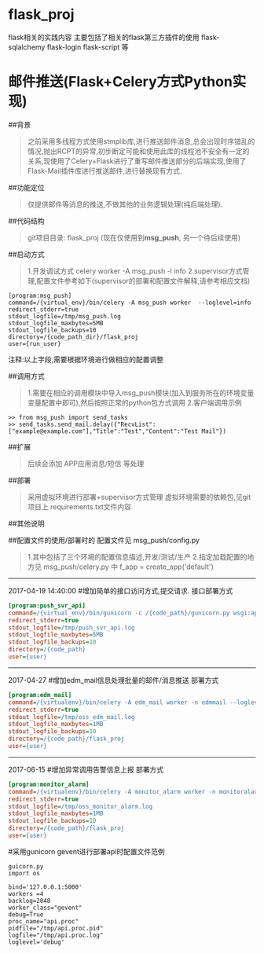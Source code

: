 # flask_proj
flask相关的实践内容
主要包括了相关的flask第三方插件的使用
flask-sqlalchemy
flask-login
flask-script
等

# 邮件推送(Flask+Celery方式Python实现)

##背景
>之前采用多线程方式使用stmplib库,进行推送邮件消息,总会出现时序错乱的情况,抛出RCPT的异常,初步断定可能和使用此库的线程池不安全有一定的关系,现使用了Celery+Flask进行了重写邮件推送部分的后端实现,使用了Flask-Mail插件库进行推送邮件,进行替换现有方式.

##功能定位
>仅提供邮件等消息的推送,不做其他的业务逻辑处理(纯后端处理).

##代码结构
>git项目目录: flask_proj  (现在仅使用到<strong>msg_push</strong>, 另一个待后续使用)

##启动方式
>1.开发调试方式 celery worker -A msg_push -l info
>2.supervisor方式管理,配置文件参考如下(supervisor的部署和配置文件解释,请参考相应文档)
```
[program:msg_push]
command=/{virtual_env}/bin/celery -A msg_push worker  --loglevel=info
redirect_stderr=true
stdout_logfile=/tmp/msg_push.log
stdout_logfile_maxbytes=5MB
stdout_logfile_backups=10
directory=/{code_path_dir}/flask_proj
user={run_user}
```
注释:以上字段,需要根据环境进行做相应的配置调整

##调用方式
>1.需要在相应的调用模块中导入msg_push模块(加入到服务所在的环境变量变量配置中即可),然后按照正常的python包方式调用
>2.客户端调用示例 

```
>> from msg_push import send_tasks
>> send_tasks.send_mail.delay({"RecvList":["example@example.com"],"Title":"Test","Content":"Test Mail"})
```
##扩展
>后续会添加 APP应用消息/短信 等处理

##部署
>采用虚拟环境进行部署+supervisor方式管理
>虚拟环境需要的依赖包,见git项目上 requirements.txt文件内容

##其他说明

##配置文件的使用/部署时的
配置文件见 msg_push/config.py
>1.其中包括了三个环境的配置信息描述,开发/测试/生产
>2.指定加载配置的地方见 msg_push/celery.py 中 f_app = create_app('default')
>

-------
2017-04-19 14:40:00
#增加简单的接口访问方式,提交请求.
接口部署方式
```push_svr_api.ini
[program:push_svr_api]
command=/{virtual_env}/bin/gunicorn -c /{code_path}/gunicorn.py wsgi:app
redirect_stderr=true
stdout_logfile=/tmp/push_svr_api.log
stdout_logfile_maxbytes=5MB
stdout_logfile_backups=10
directory=/{code_path}
user={user}
```
------
2017-04-27
#增加edm_mail信息处理批量的邮件/消息推送
部署方式
```edm_mail.ini
[program:edm_mail] 
command=/{virtualenv}/bin/celery -A edm_mail worker -n edmmail --loglevel=info 
redirect_stderr=true 
stdout_logfile=/tmp/oss_edm_mail.log 
stdout_logfile_maxbytes=1MB 
stdout_logfile_backups=10 
directory=/{code_path}/flask_proj 
user={user}
```
------
2017-06-15
#增加异常调用告警信息上报
部署方式
```monitor_alarm.ini
[program:monitor_alarm] 
command=/{virtualenv}/bin/celery -A monitor_alarm worker -n monitoralarm --loglevel=info 
redirect_stderr=true 
stdout_logfile=/tmp/oss_monitor_alarm.log 
stdout_logfile_maxbytes=1MB 
stdout_logfile_backups=10 
directory=/{code_path}/flask_proj 
user={user}
```
#采用gunicorn  gevent进行部署api时配置文件范例
```
guicorn.py
import os

bind='127.0.0.1:5000'
workers =4
backlog=2048
worker_class="gevent"
debug=True
proc_name="api.proc"
pidfile="/tmp/api.proc.pid"
logfile="/tmp/api.proc.log"
loglevel='debug'
```


